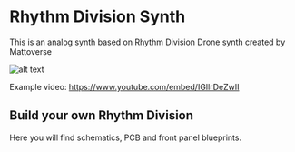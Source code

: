 # Rhythm Division Synth

This is an analog synth based on Rhythm Division Drone synth created by Mattoverse

![alt text](https://raw.githubusercontent.com/ernesto-g/RhythmDivision/blob/master/Pictures/IMG_20180330_135654_350.jpg)


Example video: https://www.youtube.com/embed/IGIlrDeZwII

## Build your own Rhythm Division

Here you will find schematics, PCB and front panel blueprints. 
